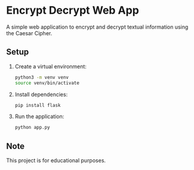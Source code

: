 # Encrypt Decrypt Web App

A simple web application to encrypt and decrypt textual information using the Caesar Cipher.

## Setup

1. Create a virtual environment:
    ```sh
    python3 -m venv venv
    source venv/bin/activate
    ```

2. Install dependencies:
    ```sh
    pip install flask
    ```

3. Run the application:
    ```sh
    python app.py
    ```

## Note

This project is for educational purposes.

